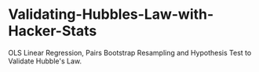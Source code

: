 # Validating-Hubbles-Law-with-Hacker-Stats
OLS Linear Regression, Pairs Bootstrap Resampling and Hypothesis Test to Validate Hubble's Law.
